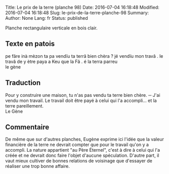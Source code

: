 Title: Le prix de la terre (planche 98)
Date: 2016-07-04 16:18:48
Modified: 2016-07-04 16:18:48
Slug: le-prix-de-la-terre-planche-98
Summary: 
Author: None
Lang: fr
Status: published

<img style="float: right;" alt="" src="{static}/images/planche_98.png">
Planche rectangulaire verticale en bois clair.

## Texte en patois
pe  fâre inà  mèzon  ta  pa  vendïu  ta  terrâ  bien  chèra ?  jé  vendïu  mon  travâ .  le  travâ  de  y  ètre  paya  a  Keu  que  la  Fâ . é  la  terra  parreu    
  		           le gène

## Traduction
Pour y construire une maison, tu n'as pas vendu ta terre bien chère. 
─   J'ai vendu mon travail. Le travail doit être payé à celui qui l'a accompli... et la terre pareillement.   
       Le Gène

## Commentaire
De même que sur d'autres planches, Eugène exprime ici l'idée que la valeur financière de la terre ne devrait compter que pour le travail qu'on y a accompli. La nature appartient "au Père Éternel", c'est à dire à celui qui l'a créée et ne devrait donc faire l'objet d'aucune spéculation.
D'autre part, il vaut mieux cultiver de bonnes relations de voisinage que d'essayer de réaliser une trop bonne affaire.




